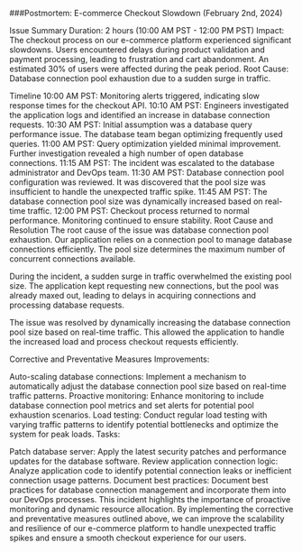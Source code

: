 ###Postmortem: E-commerce Checkout Slowdown (February 2nd, 2024)

Issue Summary
Duration: 2 hours (10:00 AM PST - 12:00 PM PST)
Impact: The checkout process on our e-commerce platform experienced significant slowdowns. Users encountered delays during product validation and payment processing, leading to frustration and cart abandonment. An estimated 30% of users were affected during the peak period.
Root Cause: Database connection pool exhaustion due to a sudden surge in traffic.

Timeline
10:00 AM PST: Monitoring alerts triggered, indicating slow response times for the checkout API.
10:10 AM PST: Engineers investigated the application logs and identified an increase in database connection requests.
10:30 AM PST: Initial assumption was a database query performance issue. The database team began optimizing frequently used queries.
11:00 AM PST: Query optimization yielded minimal improvement. Further investigation revealed a high number of open database connections.
11:15 AM PST: The incident was escalated to the database administrator and DevOps team.
11:30 AM PST: Database connection pool configuration was reviewed. It was discovered that the pool size was insufficient to handle the unexpected traffic spike.
11:45 AM PST: The database connection pool size was dynamically increased based on real-time traffic.
12:00 PM PST: Checkout process returned to normal performance. Monitoring continued to ensure stability.
Root Cause and Resolution
The root cause of the issue was database connection pool exhaustion. Our application relies on a connection pool to manage database connections efficiently. The pool size determines the maximum number of concurrent connections available.

During the incident, a sudden surge in traffic overwhelmed the existing pool size. The application kept requesting new connections, but the pool was already maxed out, leading to delays in acquiring connections and processing database requests.

The issue was resolved by dynamically increasing the database connection pool size based on real-time traffic. This allowed the application to handle the increased load and process checkout requests efficiently.

Corrective and Preventative Measures
Improvements:

Auto-scaling database connections: Implement a mechanism to automatically adjust the database connection pool size based on real-time traffic patterns.
Proactive monitoring: Enhance monitoring to include database connection pool metrics and set alerts for potential pool exhaustion scenarios.
Load testing: Conduct regular load testing with varying traffic patterns to identify potential bottlenecks and optimize the system for peak loads.
Tasks:

Patch database server: Apply the latest security patches and performance updates for the database software.
Review application connection logic: Analyze application code to identify potential connection leaks or inefficient connection usage patterns.
Document best practices: Document best practices for database connection management and incorporate them into our DevOps processes.
This incident highlights the importance of proactive monitoring and dynamic resource allocation. By implementing the corrective and preventative measures outlined above, we can improve the scalability and resilience of our e-commerce platform to handle unexpected traffic spikes and ensure a smooth checkout experience for our users.
